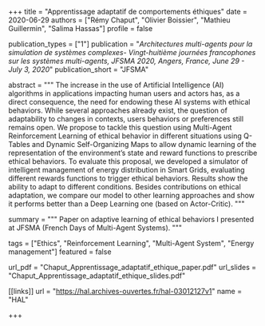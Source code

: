 +++
title = "Apprentissage adaptatif de comportements éthiques"
date = 2020-06-29
authors = ["Rémy Chaput", "Olivier Boissier", "Mathieu Guillermin", "Salima Hassas"]
profile = false

publication_types = ["1"]
publication = "*Architectures multi-agents pour la simulation de systèmes complexes- Vingt-huitième journées francophones sur les systèmes multi-agents, JFSMA 2020, Angers, France, June 29 - July 3, 2020*"
publication_short = "JFSMA"

abstract = """
The increase in the use of Artificial Intelligence (AI) algorithms in 
applications impacting human users and actors has, as a direct consequence, 
the need for endowing these AI systems with ethical behaviors. While several
approaches already exist, the question of adaptability to changes in contexts, 
users behaviors or preferences still remains open. We propose to tackle this 
question using Multi-Agent Reinforcement Learning of ethical behavior
in different situations using Q-Tables and Dynamic Self-Organizing Maps to 
allow dynamic learning of the representation of the environment’s state and 
reward functions to prescribe ethical behaviors. To evaluate this proposal, we
developed a simulator of intelligent management of energy distribution in Smart 
Grids, evaluating different rewards functions to trigger ethical behaviors. 
Results show the ability to adapt to different conditions. Besides contributions
on ethical adaptation, we compare our model to other learning approaches and 
show it performs better than a Deep Learning one (based on Actor-Critic).
"""

summary = """
Paper on adaptive learning of ethical behaviors I presented at JFSMA (French Days of Multi-Agent Systems).
"""

tags = ["Ethics", "Reinforcement Learning", "Multi-Agent System", "Energy management"]
featured = false

url_pdf = "Chaput_Apprentissage_adaptatif_ethique_paper.pdf"
url_slides = "Chaput_Apprentissage_adaptatif_ethique_slides.pdf"

[[links]]
url = "https://hal.archives-ouvertes.fr/hal-03012127v1"
name = "HAL"

+++
